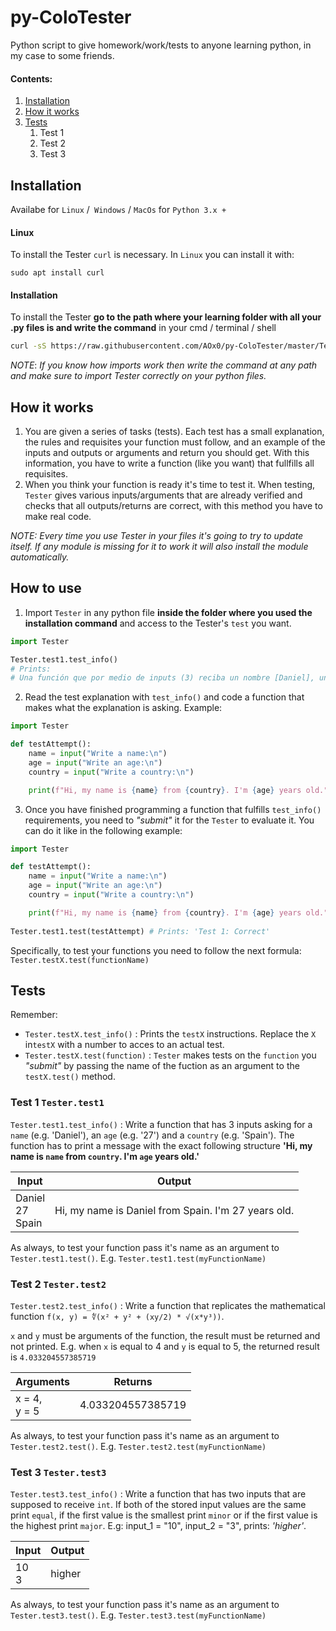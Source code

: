 # py-ColoTester

Python script to give homework/work/tests to anyone learning python, in my case to some friends. 



#### Contents:

1.  [Installation](https://github.com/AOx0/py-ColoTester#installation)
2.  [How it works](https://github.com/AOx0/py-ColoTester#how-it-works)
3.  [Tests](https://github.com/AOx0/py-ColoTester#tests)
     1.  Test 1
     2.  Test 2
     3.  Test 3



## Installation

Availabe for `Linux` /` Windows` / `MacOs` for `Python 3.x +`



#### Linux 

To install the Tester `curl` is necessary. In `Linux` you can install it with:

```
sudo apt install curl
```



#### Installation

 To install the Tester **go to the path where your learning folder with all your .py files is and write the command** in your cmd / terminal / shell

```bash
curl -sS https://raw.githubusercontent.com/AOx0/py-ColoTester/master/Tester.py -o Tester.py
```

*NOTE*: *If you know how imports work then write the command at any path and make sure to import Tester correctly on your python files.*



## How it works

1.  You are given a series of tasks (tests). Each test has a small explanation, the rules and requisites your function must follow, and an example of the inputs and outputs or arguments and return you should get. With this information, you have to write a function (like you want) that fullfills all requisites.
2.  When you think your function is ready it's time to test it. When testing, `Tester` gives various inputs/arguments that are already verified and checks that all outputs/returns are correct, with this method you have to make real code.

*NOTE: Every time you use Tester in your files it's going to try to update itself. If any module is missing for it to work it will also install the module automatically.*



## How to use

1.  Import `Tester` in any python file **inside the folder where you used the installation command** and access to the Tester's `test` you want.

```python
import Tester

Tester.test1.test_info() 
# Prints:
# Una función que por medio de inputs (3) reciba un nombre [Daniel], una edad [27] y un país de origen [España] e imprima el mensaje 'Hola mi nombre es [NOMBRE], tengo [EDAD] años y vengo de [PAIS]' 
```



2.  Read the test explanation with `test_info()` and code a function that makes what the explanation is asking. Example:

```python
import Tester

def testAttempt():
    name = input("Write a name:\n")
    age = input("Write an age:\n")
    country = input("Write a country:\n")

    print(f"Hi, my name is {name} from {country}. I'm {age} years old.")

```



3.  Once you have finished programming a function that fulfills `test_info()` requirements, you need to *"submit"* it for the `Tester` to evaluate it. You can do it like in the following example:

```python
import Tester

def testAttempt():
    name = input("Write a name:\n")
    age = input("Write an age:\n")
    country = input("Write a country:\n")

    print(f"Hi, my name is {name} from {country}. I'm {age} years old.")
 
Tester.test1.test(testAttempt) # Prints: 'Test 1: Correct'

```

Specifically, to test your functions you need to follow the next formula: `Tester.testX.test(functionName)`





## Tests

Remember:

-   `Tester.testX.test_info()` : Prints the `testX` instructions. Replace the `X` in`testX`  with a number to acces to an actual test.
-   `Tester.testX.test(function)` : `Tester` makes tests on the `function` you *"submit"* by passing the name of the fuction as an argument to the `testX.test()` method.





### Test 1  `Tester.test1`

`Tester.test1.test_info()` :  Write a function that has 3 inputs asking for a `name` (e.g. 'Daniel'), an `age` (e.g. '27') and a `country` (e.g. 'Spain'). The function has to print a message with the exact following structure **'Hi, my name is `name` from `country`. I'm `age` years old.'**



| Input                     | Output                                              |
| ------------------------- | --------------------------------------------------- |
| Daniel<br />27<br />Spain | Hi, my name is Daniel from Spain. I'm 27 years old. |



As always, to test your function pass it's name as an argument to `Tester.test1.test()`. E.g. `Tester.test1.test(myFunctionName)`



### Test 2  `Tester.test2`

`Tester.test2.test_info()` :  Write a function that replicates the mathematical function `f(x, y) = ∜(x² + y² + (xy/2) * √(x*y³))`. 

`x` and `y` must be arguments of the function, the result must be returned and not printed. E.g. when `x` is equal to 4 and `y` is equal to 5, the returned result is `4.033204557385719`




| Arguments         | Returns           |
| ----------------- | ----------------- |
| x = 4,<br />y = 5 | 4.033204557385719 |



As always, to test your function pass it's name as an argument to `Tester.test2.test()`. E.g. `Tester.test2.test(myFunctionName)`



### Test 3  `Tester.test3`

`Tester.test3.test_info()` :  Write a function that has two inputs that are supposed to receive `int`. If both of the stored input values are the same print `equal`, if the first value is the smallest print `minor` or if the first value is the highest print `major`. E.g: input_1 = "10", input_2 = "3", prints: *'higher'*.




| Input     | Output |
| --------- | ------ |
| 10<br />3 | higher |



As always, to test your function pass it's name as an argument to `Tester.test3.test()`. E.g. `Tester.test3.test(myFunctionName)`



